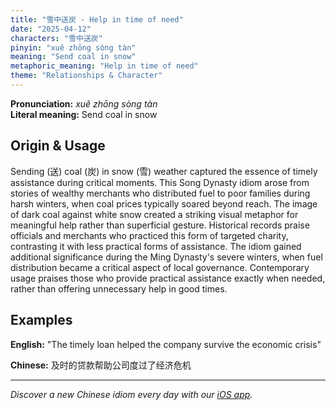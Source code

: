 ```yaml
---
title: "雪中送炭 - Help in time of need"
date: "2025-04-12"
characters: "雪中送炭"
pinyin: "xuě zhōng sòng tàn"
meaning: "Send coal in snow"
metaphoric_meaning: "Help in time of need"
theme: "Relationships & Character"
---
```


**Pronunciation:** *xuě zhōng sòng tàn*  
**Literal meaning:** Send coal in snow

## Origin & Usage

Sending (送) coal (炭) in snow (雪) weather captured the essence of timely assistance during critical moments. This Song Dynasty idiom arose from stories of wealthy merchants who distributed fuel to poor families during harsh winters, when coal prices typically soared beyond reach. The image of dark coal against white snow created a striking visual metaphor for meaningful help rather than superficial gesture. Historical records praise officials and merchants who practiced this form of targeted charity, contrasting it with less practical forms of assistance. The idiom gained additional significance during the Ming Dynasty's severe winters, when fuel distribution became a critical aspect of local governance. Contemporary usage praises those who provide practical assistance exactly when needed, rather than offering unnecessary help in good times.

## Examples

**English:** "The timely loan helped the company survive the economic crisis"

**Chinese:** 及时的贷款帮助公司度过了经济危机

---

*Discover a new Chinese idiom every day with our [iOS app](https://apps.apple.com/us/app/daily-chinese-idioms/id6670238264).*
